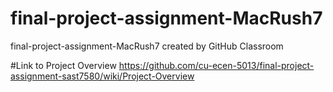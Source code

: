 # final-project-assignment-MacRush7
final-project-assignment-MacRush7 created by GitHub Classroom

#Link to Project Overview
https://github.com/cu-ecen-5013/final-project-assignment-sast7580/wiki/Project-Overview
